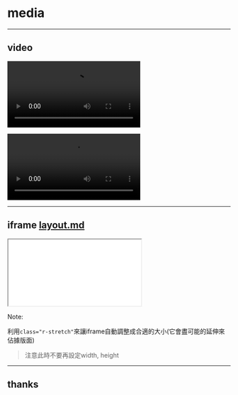 # media

---

<div class="r-stack">

<div class="fragment fade-out">

## video

<video src="http://commondatastorage.googleapis.com/gtv-videos-bucket/sample/BigBuckBunny.mp4" controls></video>

</div>


<div class="fragment">

<video src="http://commondatastorage.googleapis.com/gtv-videos-bucket/sample/BigBuckBunny.mp4" controls></video>
</div>

</div>


---

## iframe <a href="/md/layout.md?theme=sky&view=scroll">layout.md</a>

<iframe class="r-stretch" src="/md/layout.md?theme=sky&view=scroll"></iframe>


Note:

利用`class="r-stretch"`來讓iframe自動調整成合適的大小(它會盡可能的延伸來佔據版面)

> 注意此時不要再設定width, height

---

## thanks
